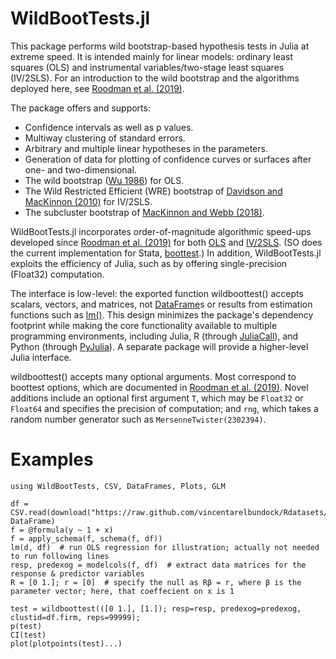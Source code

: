 # WildBootTests.jl

This package performs wild bootstrap-based hypothesis tests in Julia at extreme speed. It is intended mainly for linear models: ordinary least squares (OLS) and instrumental variables/two-stage least squares (IV/2SLS). For an introduction to the wild bootstrap and the algorithms deployed here, see [Roodman et al. (2019)](https://journals.sagepub.com/doi/abs/10.1177/1536867X19830877?journalCode=stja).

The package offers and supports:
* Confidence intervals as well as p values.
* Multiway clustering of standard errors.
* Arbitrary and multiple linear hypotheses in the parameters.
* Generation of data for plotting of confidence curves or surfaces after one- and two-dimensional.
* The wild bootstrap ([Wu 1986](https://doi.org/10.1214/aos/1176350142)) for OLS.
* The Wild Restricted Efficient (WRE) bootstrap of [Davidson and MacKinnon (2010)](https://doi.org/10.1198/jbes.2009.07221) for IV/2SLS.
* The subcluster bootstrap of [MacKinnon and Webb (2018)]( https://doi.org/10.1111/ectj.12107).

WildBootTests.jl incorporates order-of-magnitude algorithmic speed-ups developed since [Roodman et al. (2019)](https://journals.sagepub.com/doi/abs/10.1177/1536867X19830877?journalCode=stja) for both [OLS](https://www.statalist.org/forums/forum/general-stata-discussion/general/1586107-boottest-just-as-wild-10x-faster) and [IV/2SLS](https://www.statalist.org/forums/forum/general-stata-discussion/general/1597888-boottest-~100x-faster-after-iv-gmm). (SO does the current implementation for Stata, [boottest](https://ideas.repec.org/c/boc/bocode/s458121.html).) In addition, WildBootTests.jl exploits the efficiency of Julia, such as by offering single-precision (Float32) computation.

The interface is low-level: the exported function wildboottest() accepts scalars, vectors, and matrices, not [DataFrame](https://github.com/JuliaData/DataFrames.jl)s or results from estimation functions such as [lm()](https://juliastats.org/GLM.jl/v1.5/). This design minimizes the package's dependency footprint while making the core functionality available to multiple programming environments, including Julia, R (through [JuliaCall](https://cran.r-project.org/web/packages/JuliaCall/index.html)), and Python (through [PyJulia](https://github.com/JuliaPy/pyjulia)). A separate package will provide a higher-level Julia interface.

wildboottest() accepts many optional arguments. Most correspond to boottest options, which are documented in [Roodman et al. (2019)](https://journals.sagepub.com/doi/abs/10.1177/1536867X19830877?journalCode=stja). Novel additions include an optional first argument `T`, which may be `Float32` or `Float64` and specifies the precision of computation; and `rng`, which takes a random number generator such as `MersenneTwister(2302394)`.

# Examples

```
using WildBootTests, CSV, DataFrames, Plots, GLM

df = CSV.read(download("https://raw.github.com/vincentarelbundock/Rdatasets/master/csv/sandwich/PetersenCL.csv"), DataFrame)
f = @formula(y ~ 1 + x)
f = apply_schema(f, schema(f, df))
lm(d, df)  # run OLS regression for illustration; actually not needed to run following lines
resp, predexog = modelcols(f, df)  # extract data matrices for the response & predictor variables
R = [0 1.]; r = [0]  # specify the null as Rβ = r, where β is the parameter vector; here, that coeffecient on x is 1

test = wildboottest(([0 1.], [1.]); resp=resp, predexog=predexog, clustid=df.firm, reps=99999);
p(test)
CI(test)
plot(plotpoints(test)...)
